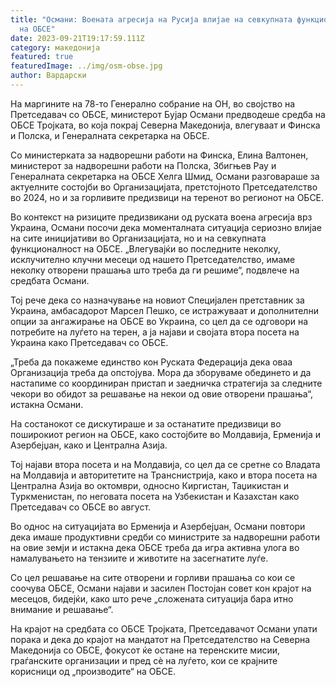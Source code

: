 ```yaml
---
title: "Османи: Воената агресија на Русија влијае на севкупната функционалност
  на ОБСЕ"
date: 2023-09-21T19:17:59.111Z
category: македонија
featured: true
featuredImage: ../img/osm-obse.jpg
author: Вардарски
---
```

<!--StartFragment-->

На маргините на 78-то Генерално собрание на ОН, во својство на Претседавач со ОБСЕ, министерот Бујар Османи предводеше средба на ОБСЕ Тројката, во која покрај Северна Македонија, влегуваат и Финска и Полска, и Генералната секретарка на ОБСЕ.

Со министерката за надворешни работи на Финска, Елина Валтонен, министерот за надворешни работи на Полска, Збигњев Рау и Генералната секретарка на ОБСЕ Хелга Шмид, Османи разговараше за актуелните состојби во Организацијата, претстојното Претседателство во 2024, но и за горливите предизвици на теренот во регионот на ОБСЕ.

Во контекст на ризиците предизвикани од руската воена агресија врз Украина, Османи посочи дека моменталната ситуација сериозно влијае на сите иницијативи во Организацијата, но и на севкупната функционалност на ОБСЕ. „Влегувајќи во последните неколку, исклучително клучни месеци од нашето Претседателство, имаме неколку отворени прашања што треба да ги решиме“, подвлече на средбата Османи.

Тој рече дека со назначување на новиот Специјален претставник за Украина, амбасадорот Марсел Пешко, се истражуваат и дополнителни опции за ангажирање на ОБСЕ во Украина, со цел да се одговори на потребите на луѓето на терен, а ја најави и својата втора посета на Украина како Претседавач со ОБСЕ.

„Треба да покажеме единство кон Руската Федерација дека оваа Организација треба да опстојува. Мора да зборуваме обединето и да настапиме со координиран пристап и заедничка стратегија за следните чекори во обидот за решавање на некои од овие отворени прашања“, истакна Османи.

На состанокот се дискутираше и за останатите предизвици во поширокиот регион на ОБСЕ, како состојбите во Молдавија, Ерменија и Азербејџан, како и Централна Азија.

Тој најави втора посета и на Молдавија, со цел да се сретне со Владата на Молдавија и авторитетите на Транснистрија, како и втора посета на Централна Азија во октомври, односно Киргистан, Таџикистан и Туркменистан, по неговата посета на Узбекистан и Казахстан како Претседавач со ОБСЕ во август.

Во однос на ситуацијата во Ерменија и Азербејџан, Османи повтори дека имаше продуктивни средби со министрите за надворешни работи на овие земји и истакна дека ОБСЕ треба да игра активна улога во намалувањето на тензиите и животите на засегнатите луѓе.

Со цел решавање на сите отворени и горливи прашања со кои се соочува ОБСЕ, Османи најави и засилен Постојан совет кон крајот на месецов, бидејќи, како што рече „сложената ситуација бара итно внимание и решавање“.

На крајот на средбата со ОБСЕ Тројката, Претседавачот Османи упати порака и дека до крајот на мандатот на Претседателство на Северна Македонија со ОБСЕ, фокусот ќе остане на теренските мисии, граѓанските организации и пред сè на луѓето, кои се крајните корисници од „производите“ на ОБСЕ.

 

<!--EndFragment-->